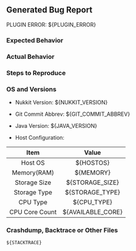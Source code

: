 <!--- Please do not ask questions or create discussion in the bug tracker. Use https://nukkitx.com -->
<!--- ONLY POST ISSUES WITH A CLEAN SERVER ON THE LATEST VERSION -->
## Generated Bug Report

<!--- DO NOT OPEN A ISSUE IF THIS IS A PLUGIN ERROR -->
PLUGIN ERROR: ${PLUGIN_ERROR}

### Expected Behavior
<!--- What would you expect to happen -->


### Actual Behavior
<!--- What actually happened -->


### Steps to Reproduce
<!--- Reliable steps which someone can use to reproduce the issue. Please do not create issues for non reproducible bug! -->


### OS and Versions

* Nukkit Version: ${NUKKIT_VERSION} 
* Git Commit Abbrev: ${GIT_COMMIT_ABBREV}
* Java Version: ${JAVA_VERSION}

* Host Configuration: 

| Item | Value |
|:----:|:-----:|
| Host OS | ${HOSTOS} |  
| Memory(RAM) | ${MEMORY} | 
| Storage Size | ${STORAGE_SIZE} | 
| Storage Type | ${STORAGE_TYPE} | 
| CPU Type | ${CPU_TYPE} | 
| CPU Core Count | ${AVAILABLE_CORE} | 

### Crashdump, Backtrace or Other Files

```
${STACKTRACE}
```
